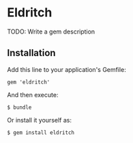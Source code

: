 Eldritch
========

TODO: Write a gem description

Installation
------------

Add this line to your application's Gemfile:

    gem 'eldritch'

And then execute:

    $ bundle

Or install it yourself as:

    $ gem install eldritch
